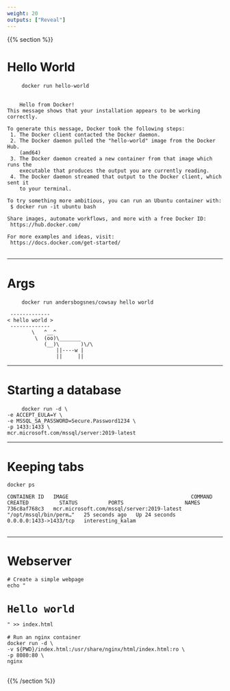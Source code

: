 ```yaml
---
weight: 20
outputs: ["Reveal"]
---
```


{{% section %}}

# Hello World

<pre class="fragment">
    <code class="bash">docker run hello-world</code>
</pre>    

<pre class="fragment">
    <code class="bash">
    Hello from Docker!
This message shows that your installation appears to be working correctly.

To generate this message, Docker took the following steps:
 1. The Docker client contacted the Docker daemon.
 2. The Docker daemon pulled the "hello-world" image from the Docker Hub.
    (amd64)
 3. The Docker daemon created a new container from that image which runs the
    executable that produces the output you are currently reading.
 4. The Docker daemon streamed that output to the Docker client, which sent it
    to your terminal.

To try something more ambitious, you can run an Ubuntu container with:
 $ docker run -it ubuntu bash

Share images, automate workflows, and more with a free Docker ID:
 https://hub.docker.com/

For more examples and ideas, visit:
 https://docs.docker.com/get-started/
</code>
</pre>

---

# Args

<pre class="fragment">
    <code class="bash">docker run andersbogsnes/cowsay hello world</code>
</pre>    
<pre class="fragment"><code class="bash"> -------------
< hello world >
 -------------
        \   ^__^
         \  (oo)\_______
            (__)\       )\/\
                ||----w |
                ||     ||</code></pre>


---

# Starting a database

<pre class="fragment">
    <code class="bash">docker run -d \
-e ACCEPT_EULA=Y \
-e MSSQL_SA_PASSWORD=Secure.Password1234 \
-p 1433:1433 \
mcr.microsoft.com/mssql/server:2019-latest</code>
</pre>


---

# Keeping tabs

<pre class="fragment"><code class="bash">docker ps</code></pre>

<pre class="fragment">
<code class="bash">CONTAINER ID   IMAGE                                        COMMAND                  CREATED          STATUS          PORTS                    NAMES
736c8af768c3   mcr.microsoft.com/mssql/server:2019-latest   "/opt/mssql/bin/perm…"   25 seconds ago   Up 24 seconds   0.0.0.0:1433->1433/tcp   interesting_kalam
</code>
</pre>

---

# Webserver

<pre class="fragment">
<code class="bash"># Create a simple webpage
echo "<h1>Hello world</h1>" >> index.html
</code>
<code class="bash fragment"># Run an nginx container
docker run -d \
-v ${PWD}/index.html:/usr/share/nginx/html/index.html:ro \
-p 8080:80 \
nginx
</code>
</pre>
{{% /section %}}